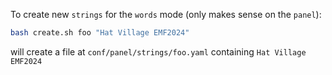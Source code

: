 To create new `strings` for the `words` mode (only makes sense on the `panel`):

```bash
bash create.sh foo "Hat Village EMF2024"
```

will create a file at `conf/panel/strings/foo.yaml` containing `Hat Village EMF2024`
